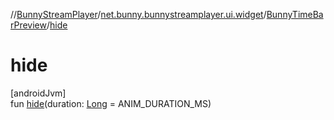 //[BunnyStreamPlayer](../../../index.md)/[net.bunny.bunnystreamplayer.ui.widget](../index.md)/[BunnyTimeBarPreview](index.md)/[hide](hide.md)

# hide

[androidJvm]\
fun [hide](hide.md)(duration: [Long](https://kotlinlang.org/api/core/kotlin-stdlib/kotlin/-long/index.html) = ANIM_DURATION_MS)